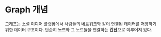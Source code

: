 Graph 개념
==========

그래프는 소셜 미디어 플랫폼에서 사람들의 네트워크와 같이 연결된 데이터를 저장하기 위한 데이터 구조이다.
단순히 **노드**와 그 노드들을 연결하는 **간선**으로 이루어져 있다.

